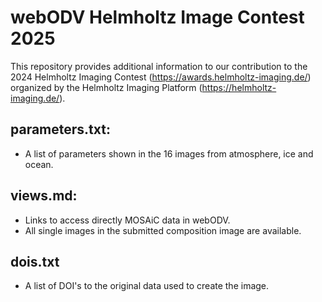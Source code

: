 # webODV Helmholtz Image Contest 2025

This repository provides additional information to our contribution to
the 2024 Helmholtz Imaging Contest
(https://awards.helmholtz-imaging.de/) organized by the Helmholtz
Imaging Platform (https://helmholtz-imaging.de/).

## parameters.txt:
- A list of parameters shown in the 16 images from atmosphere, ice and ocean.

## views.md:
- Links to access directly MOSAiC data in webODV.
- All single images in the submitted composition image are available.

## dois.txt
- A list of DOI's to the original data used to create the image.
